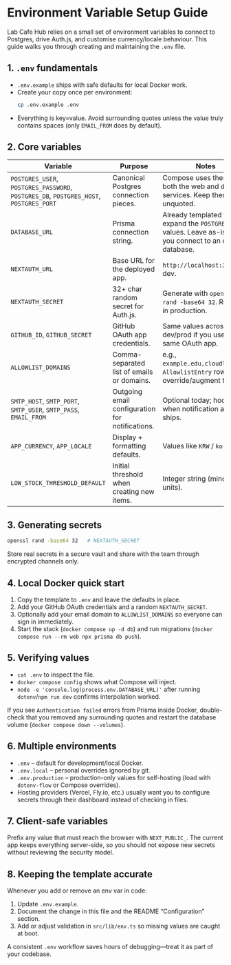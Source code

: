 # Environment Variable Setup Guide

Lab Cafe Hub relies on a small set of environment variables to connect to Postgres, drive Auth.js, and customise currency/locale behaviour. This guide walks you through creating and maintaining the `.env` file.

## 1. `.env` fundamentals

- `.env.example` ships with safe defaults for local Docker work.
- Create your copy once per environment:
  ```bash
  cp .env.example .env
  ```
- Everything is key=value. Avoid surrounding quotes unless the value truly contains spaces (only `EMAIL_FROM` does by default).

## 2. Core variables

| Variable | Purpose | Notes |
| --- | --- | --- |
| `POSTGRES_USER`, `POSTGRES_PASSWORD`, `POSTGRES_DB`, `POSTGRES_HOST`, `POSTGRES_PORT` | Canonical Postgres connection pieces. | Compose uses these for both the web and `db` services. Keep them unquoted. |
| `DATABASE_URL` | Prisma connection string. | Already templated to expand the `POSTGRES_*` values. Leave as-is unless you connect to an external database. |
| `NEXTAUTH_URL` | Base URL for the deployed app. | `http://localhost:3000` in dev. |
| `NEXTAUTH_SECRET` | 32+ char random secret for Auth.js. | Generate with `openssl rand -base64 32`. Required in production. |
| `GITHUB_ID`, `GITHUB_SECRET` | GitHub OAuth app credentials. | Same values across dev/prod if you use the same OAuth app. |
| `ALLOWLIST_DOMAINS` | Comma-separated list of emails or domains. | e.g., `example.edu,cloudlab.org`. `AllowlistEntry` rows override/augment these. |
| `SMTP_HOST`, `SMTP_PORT`, `SMTP_USER`, `SMTP_PASS`, `EMAIL_FROM` | Outgoing email configuration for notifications. | Optional today; hook up when notification agent ships. |
| `APP_CURRENCY`, `APP_LOCALE` | Display + formatting defaults. | Values like `KRW` / `ko-KR`. |
| `LOW_STOCK_THRESHOLD_DEFAULT` | Initial threshold when creating new items. | Integer string (minor units). |

## 3. Generating secrets

```bash
openssl rand -base64 32   # NEXTAUTH_SECRET
```

Store real secrets in a secure vault and share with the team through encrypted channels only.

## 4. Local Docker quick start

1. Copy the template to `.env` and leave the defaults in place.
2. Add your GitHub OAuth credentials and a random `NEXTAUTH_SECRET`.
3. Optionally add your email domain to `ALLOWLIST_DOMAINS` so everyone can sign in immediately.
4. Start the stack (`docker compose up -d db`) and run migrations (`docker compose run --rm web npx prisma db push`).

## 5. Verifying values

- `cat .env` to inspect the file.
- `docker compose config` shows what Compose will inject.
- `node -e 'console.log(process.env.DATABASE_URL)'` after running `dotenv`/`npm run dev` confirms interpolation worked.

If you see `Authentication failed` errors from Prisma inside Docker, double-check that you removed any surrounding quotes and restart the database volume (`docker compose down --volumes`).

## 6. Multiple environments

- `.env` – default for development/local Docker.
- `.env.local` – personal overrides ignored by git.
- `.env.production` – production-only values for self-hosting (load with `dotenv-flow` or Compose overrides).
- Hosting providers (Vercel, Fly.io, etc.) usually want you to configure secrets through their dashboard instead of checking in files.

## 7. Client-safe variables

Prefix any value that must reach the browser with `NEXT_PUBLIC_`. The current app keeps everything server-side, so you should not expose new secrets without reviewing the security model.

## 8. Keeping the template accurate

Whenever you add or remove an env var in code:
1. Update `.env.example`.
2. Document the change in this file and the README “Configuration” section.
3. Add or adjust validation in `src/lib/env.ts` so missing values are caught at boot.

A consistent `.env` workflow saves hours of debugging—treat it as part of your codebase.
